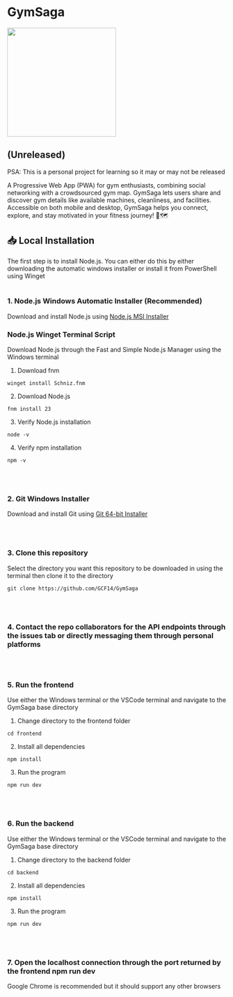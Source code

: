 # GymSaga

<img src="https://github.com/user-attachments/assets/d59159a1-7f35-45e0-916f-07f5e665682a" width="250">

## (Unreleased)

PSA: This is a personal project for learning so it may or may not be released

A Progressive Web App (PWA) for gym enthusiasts, combining social networking with a crowdsourced gym map. GymSaga lets users share and discover gym details like available machines, cleanliness, and facilities. Accessible on both mobile and desktop, GymSaga helps you connect, explore, and stay motivated in your fitness journey! 💪🗺️

## 📥 Local Installation
The first step is to install Node.js. You can either do this by either downloading the automatic windows installer or install it from PowerShell using Winget
<br></br>
### 1. Node.js Windows Automatic Installer (Recommended)
Download and install Node.js using [Node.js MSI Installer](https://nodejs.org/dist/v23.7.0/node-v23.7.0-x64.msi)

### Node.js Winget Terminal Script
Download Node.js through the Fast and Simple Node.js Manager using the Windows terminal
1. Download fnm
  ```
  winget install Schniz.fnm
  ```
2. Download Node.js
  ```
  fnm install 23
  ```
3. Verify Node.js installation
  ```
  node -v
  ```
4. Verify npm installation
  ```
  npm -v
  ```

<br></br>

### 2. Git Windows Installer
Download and install Git using [Git 64-bit Installer](https://github.com/git-for-windows/git/releases/download/v2.47.1.windows.2/Git-2.47.1.2-64-bit.exe)

<br></br>

### 3. Clone this repository
Select the directory you want this repository to be downloaded in using the terminal then clone it to the directory
  ```
  git clone https://github.com/GCF14/GymSaga
  ```

<br></br>

### 4. Contact the repo collaborators for the API endpoints through the issues tab or directly messaging them through personal platforms

<br></br>

### 5. Run the frontend
Use either the Windows terminal or the VSCode terminal and navigate to the GymSaga base directory
1. Change directory to the frontend folder
  ```
  cd frontend
  ```
2. Install all dependencies
  ```
  npm install
  ```
3. Run the program
  ```
  npm run dev
  ```

<br></br>

### 6. Run the backend
Use either the Windows terminal or the VSCode terminal and navigate to the GymSaga base directory
1. Change directory to the backend folder
  ```
  cd backend
  ```
2. Install all dependencies
  ```
  npm install
  ```
3. Run the program
  ```
  npm run dev
  ```

<br></br>

### 7. Open the localhost connection through the port returned by the frontend npm run dev
Google Chrome is recommended but it should support any other browsers
